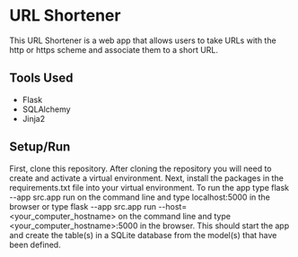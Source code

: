 # URL Shortener

This URL Shortener is a web app that allows users to take URLs with the http or https scheme and associate them to a short URL.

## Tools Used

- Flask
- SQLAlchemy
- Jinja2

## Setup/Run

First, clone this repository. After cloning the repository you will need to create and activate a virtual environment. Next, install the packages in the requirements.txt file into your virtual environment. To run the app type flask --app src.app run on the command line and type localhost:5000 in the browser or type flask --app src.app run --host=<your_computer_hostname> on the command line and type <your_computer_hostname>:5000 in the browser. This should start the app and create the table(s) in a SQLite database from the model(s) that have been defined.
